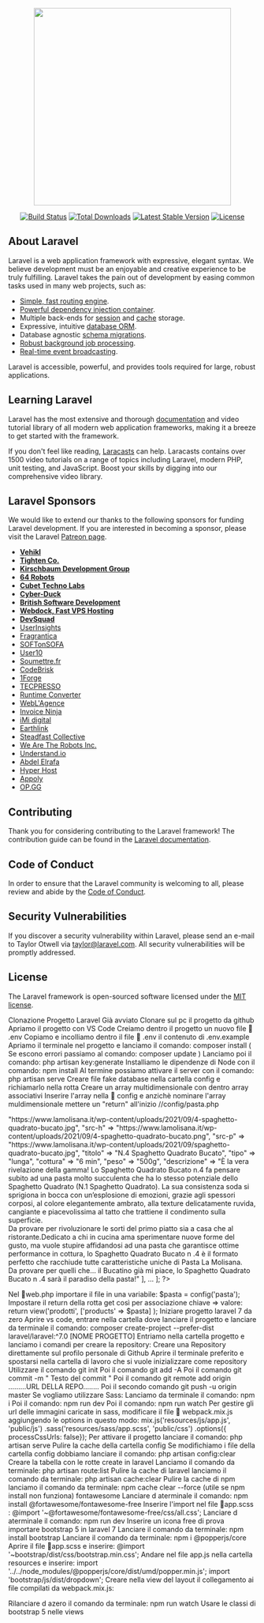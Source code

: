 <p align="center"><img src="https://res.cloudinary.com/dtfbvvkyp/image/upload/v1566331377/laravel-logolockup-cmyk-red.svg" width="400"></p>

<p align="center">
<a href="https://travis-ci.org/laravel/framework"><img src="https://travis-ci.org/laravel/framework.svg" alt="Build Status"></a>
<a href="https://packagist.org/packages/laravel/framework"><img src="https://poser.pugx.org/laravel/framework/d/total.svg" alt="Total Downloads"></a>
<a href="https://packagist.org/packages/laravel/framework"><img src="https://poser.pugx.org/laravel/framework/v/stable.svg" alt="Latest Stable Version"></a>
<a href="https://packagist.org/packages/laravel/framework"><img src="https://poser.pugx.org/laravel/framework/license.svg" alt="License"></a>
</p>

## About Laravel

Laravel is a web application framework with expressive, elegant syntax. We believe development must be an enjoyable and creative experience to be truly fulfilling. Laravel takes the pain out of development by easing common tasks used in many web projects, such as:

- [Simple, fast routing engine](https://laravel.com/docs/routing).
- [Powerful dependency injection container](https://laravel.com/docs/container).
- Multiple back-ends for [session](https://laravel.com/docs/session) and [cache](https://laravel.com/docs/cache) storage.
- Expressive, intuitive [database ORM](https://laravel.com/docs/eloquent).
- Database agnostic [schema migrations](https://laravel.com/docs/migrations).
- [Robust background job processing](https://laravel.com/docs/queues).
- [Real-time event broadcasting](https://laravel.com/docs/broadcasting).

Laravel is accessible, powerful, and provides tools required for large, robust applications.

## Learning Laravel

Laravel has the most extensive and thorough [documentation](https://laravel.com/docs) and video tutorial library of all modern web application frameworks, making it a breeze to get started with the framework.

If you don't feel like reading, [Laracasts](https://laracasts.com) can help. Laracasts contains over 1500 video tutorials on a range of topics including Laravel, modern PHP, unit testing, and JavaScript. Boost your skills by digging into our comprehensive video library.

## Laravel Sponsors

We would like to extend our thanks to the following sponsors for funding Laravel development. If you are interested in becoming a sponsor, please visit the Laravel [Patreon page](https://patreon.com/taylorotwell).

- **[Vehikl](https://vehikl.com/)**
- **[Tighten Co.](https://tighten.co)**
- **[Kirschbaum Development Group](https://kirschbaumdevelopment.com)**
- **[64 Robots](https://64robots.com)**
- **[Cubet Techno Labs](https://cubettech.com)**
- **[Cyber-Duck](https://cyber-duck.co.uk)**
- **[British Software Development](https://www.britishsoftware.co)**
- **[Webdock, Fast VPS Hosting](https://www.webdock.io/en)**
- **[DevSquad](https://devsquad.com)**
- [UserInsights](https://userinsights.com)
- [Fragrantica](https://www.fragrantica.com)
- [SOFTonSOFA](https://softonsofa.com/)
- [User10](https://user10.com)
- [Soumettre.fr](https://soumettre.fr/)
- [CodeBrisk](https://codebrisk.com)
- [1Forge](https://1forge.com)
- [TECPRESSO](https://tecpresso.co.jp/)
- [Runtime Converter](http://runtimeconverter.com/)
- [WebL'Agence](https://weblagence.com/)
- [Invoice Ninja](https://www.invoiceninja.com)
- [iMi digital](https://www.imi-digital.de/)
- [Earthlink](https://www.earthlink.ro/)
- [Steadfast Collective](https://steadfastcollective.com/)
- [We Are The Robots Inc.](https://watr.mx/)
- [Understand.io](https://www.understand.io/)
- [Abdel Elrafa](https://abdelelrafa.com)
- [Hyper Host](https://hyper.host)
- [Appoly](https://www.appoly.co.uk)
- [OP.GG](https://op.gg)

## Contributing

Thank you for considering contributing to the Laravel framework! The contribution guide can be found in the [Laravel documentation](https://laravel.com/docs/contributions).

## Code of Conduct

In order to ensure that the Laravel community is welcoming to all, please review and abide by the [Code of Conduct](https://laravel.com/docs/contributions#code-of-conduct).

## Security Vulnerabilities

If you discover a security vulnerability within Laravel, please send an e-mail to Taylor Otwell via [taylor@laravel.com](mailto:taylor@laravel.com). All security vulnerabilities will be promptly addressed.

## License

The Laravel framework is open-sourced software licensed under the [MIT license](https://opensource.org/licenses/MIT).

Clonazione Progetto Laravel Già avviato
Clonare sul pc il progetto da github
Apriamo il progetto con VS Code
Creiamo dentro il progetto un nuovo file 📃 .env
Copiamo e incolliamo dentro il file 📃 .env il contenuto di .env.example
Apriamo il terminale nel progetto e lanciamo il comando: composer install ( Se escono errori passiamo al comando: composer update )
Lanciamo poi il comando: php artisan key:generate
Installiamo le dipendenze di Node con il comando: npm install
Al termine possiamo attivare il server con il comando: php artisan serve
Creare file fake database nella cartella config e richiamarlo nella rotta
Creare un array multidimensionale con dentro array associativi
Inserire l'array nella 📁 config e anzichè nominare l'array muldimensionale mettere un "return" all'inizio
//config/pasta.php
<?php
return [
    [
        "src" => "https://www.lamolisana.it/wp-content/uploads/2021/09/4-spaghetto-quadrato-bucato.jpg",
        "src-h" => "https://www.lamolisana.it/wp-content/uploads/2021/09/4-spaghetto-quadrato-bucato.png",
        "src-p" => "https://www.lamolisana.it/wp-content/uploads/2021/09/spaghetto-quadrato-bucato.jpg",
        "titolo" => "N.4 Spaghetto Quadrato Bucato",
        "tipo" => "lunga",
        "cottura" => "6 min",
        "peso" => "500g",
        "descrizione" => "È la vera rivelazione della gamma! Lo Spaghetto Quadrato Bucato n.4 fa pensare subito ad una pasta molto succulenta che ha lo stesso potenziale dello Spaghetto Quadrato (N.1 Spaghetto Quadrato). La sua consistenza soda si sprigiona in bocca con un’esplosione di emozioni, grazie agli spessori corposi, al colore elegantemente ambrato, alla texture delicatamente ruvida, cangiante e piacevolissima al tatto che trattiene il condimento sulla superficie. <br> Da provare per rivoluzionare le sorti del primo piatto sia a casa che al ristorante.Dedicato a chi in cucina ama sperimentare nuove forme del gusto, ma vuole stupire affidandosi ad una pasta che garantisce ottime performance in cottura, lo Spaghetto Quadrato Bucato n .4 è il formato perfetto che racchiude tutte caratteristiche uniche di Pasta La Molisana. <br> Da provare per quelli che… il Bucatino già mi piace, lo Spaghetto Quadrato Bucato n .4 sarà il paradiso della pasta!"
    ],
...
];
?>
Nel 📃web.php importare il file in una variabile: $pasta = config('pasta');
Impostare il return della rotta get così per associazione chiave => valore: return view('prodotti', ['products' => $pasta] );
Iniziare progetto laravel 7 da zero
Aprire vs code, entrare nella cartella dove lanciare il progetto e lanciare da terminale il comando: composer create-project --prefer-dist laravel/laravel:^7.0 [NOME PROGETTO]
Entriamo nella cartella progetto e lanciamo i comandi per creare la repository:
Creare una Repository direttamente sul profilo personale di Github
Aprire il terminale preferito e spostarsi nella cartella di lavoro che si vuole inizializzare come repository
Utilizzare il comando git init
Poi il comando git add -A
Poi il comando git commit -m " Testo del commit "
Poi il comando git remote add origin .........URL DELLA REPO........
Poi il secondo comando git push -u origin master
Se vogliamo utilizzare Sass:
Lanciamo da terminale il comando: npm i
Poi il comando: npm run dev
Poi il comando: npm run watch
Per gestire gli url delle immagini caricate in sass, modificare il file 📃 webpack.mix.js aggiungendo le options in questo modo:
mix.js('resources/js/app.js', 'public/js')
    .sass('resources/sass/app.scss', 'public/css')
    .options({
    processCssUrls: false});
Per attivare il progetto lanciare il comando: php artisan serve
Pulire la cache della cartella config
Se modifichiamo i file della cartella config dobbiamo lanciare il comando: php artisan config:clear
Creare la tabella con le rotte create in laravel
Lanciamo il comando da terminale: php artisan route:list
Pulire la cache di laravel
lanciamo il comando da terminale: php artisan cache:clear
Pulire la cache di npm
lanciamo il comando da terminale: npm cache clear --force (utile se npm install non funziona)
fontawesome
Lanciare d aterminale il comando: npm install @fortawesome/fontawesome-free
Inserire l'import nel file 📃app.scss : @import '~@fortawesome/fontawesome-free/css/all.css';
Lanciare d aterminale il comando: npm run dev
Inserire un icona free di prova
importare bootstrap 5 in laravel 7
Lanciare il comando da terminale: npm install bootstrap
Lanciare il comando da terminale: npm i @popperjs/core
Aprire il file 📃app.scss e inserire:
@import '~bootstrap/dist/css/bootstrap.min.css';
Andare nel file app.js nella cartella resources e inserire:
import '../../node_modules/@popperjs/core/dist/umd/popper.min.js';
import 'bootstrap/js/dist/dropdown';
Creare nella view del layout il collegamento ai file compilati da webpack.mix.js:
<link rel="stylesheet" href=" {{ asset('css/app.css') }} ">

<script src=" {{ asset('js/app.js') }} "></script>
Rilanciare d azero il comando da terminale: npm run watch
Usare le classi di bootstrap 5 nelle views
